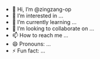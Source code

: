 - 👋 Hi, I’m @zingzang-op
- 👀 I’m interested in ...
- 🌱 I’m currently learning ...
- 💞️ I’m looking to collaborate on ...
- 📫 How to reach me ...
- 😄 Pronouns: ...
- ⚡ Fun fact: ...

<!---
zingzang-op/zingzang-op is a ✨ special ✨ repository because its `README.md` (this file) appears on your GitHub profile.
You can click the Preview link to take a look at your changes.

--->

